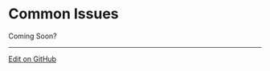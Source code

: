 # Common Issues

Coming Soon?

---
[Edit on GitHub](https://github.com/McCoyGroup/References/edit/gh-pages/McCoy%20Group%20Code%20Academy/GettingStarted/CommonIssues.md)